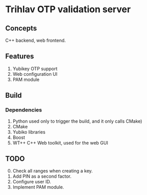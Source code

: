 # Trihlav OTP validation server

## Concepts
C++ backend, web frontend.

## Features
1. Yubikey OTP support
2. Web configuration UI
3. PAM module

## Build
### Dependencies
1. Python  used only to trigger the build, and it only calls CMake)
2. CMake
3. Yubiko libraries
4. Boost
5. WT++ C++ Web toolkit, used for the web GUI

## TODO
0. Check all ranges when creating a key.
1. Add PIN as a second factor.
2. Configure user ID. 
3. Implement PAM module.